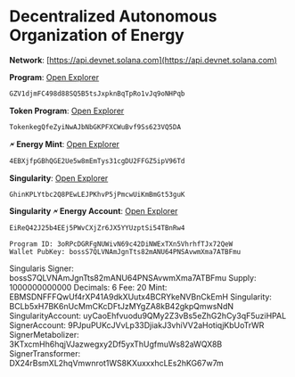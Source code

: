 # Decentralized Autonomous Organization of Energy

**Network**: [https://api.devnet.solana.com](https://api.devnet.solana.com)

**Program**: [Open Explorer](https://solscan.io/account/GZV1djmFC498d88SQ5B5tsJxpknBqTpRo1vJq9oNHPqb?cluster=devnet)

```txt
GZV1djmFC498d88SQ5B5tsJxpknBqTpRo1vJq9oNHPqb
```

**Token Program**: [Open Explorer](https://solscan.io/account/TokenkegQfeZyiNwAJbNbGKPFXCWuBvf9Ss623VQ5DA?cluster=devnet)

```txt
TokenkegQfeZyiNwAJbNbGKPFXCWuBvf9Ss623VQ5DA
```

**🗲 Energy Mint**: [Open Explorer](https://solscan.io/account/4EBXjfpGBhQGE2Ue5w8mEmTys31cgDU2FFGZ5ipV96Td?cluster=devnet)

```txt
4EBXjfpGBhQGE2Ue5w8mEmTys31cgDU2FFGZ5ipV96Td
```

**Singularity**: [Open Explorer](https://solscan.io/account/GhinKPLYtbc2Q8PEwLEJPKhvP5jPmcwUiKmBmGt53guK?cluster=devnet)

```txt
GhinKPLYtbc2Q8PEwLEJPKhvP5jPmcwUiKmBmGt53guK
```

**Singularity 🗲 Energy Account**: [Open Explorer](https://solscan.io/account/EiReQ42J25b4EEj5PWvCXjZr6JX5YYUzptSi54TBnRw4?cluster=devnet)
```txt
EiReQ42J25b4EEj5PWvCXjZr6JX5YYUzptSi54TBnRw4
```

    Program ID: 3oRPcDGRFgNUWivN69c42DiNWExTXn5VhrhfTJx72QeW
    Wallet PubKey: bossS7QLVNAmJgnTts82mANU64PNSAvwmXma7ATBFmu
  Singularis
    Signer: bossS7QLVNAmJgnTts82mANU64PNSAvwmXma7ATBFmu
    Supply: 1000000000000
    Decimals: 6
    Fee: 20
    Mint: EBMSDNFFFQwUf4rXP41A9dkXUutx4BCRYkeNVBnCkEmH
    Singularity: BCLb5xH7BK6nUcMmCKcDFtJzMYgZA8kB42gkpQmwsNdN
    SingularityAccount: uyCaoEhfvuodu9QMy2Z3vBs5eZhG2hCy3qF5uziHPAL
    SignerAccount: 9PJpuPUKcJVvLp33DjiakJ3vhiVV2aHotiqjKbUoTrWR
    SignerMetabolizer: 3KTxcmHh6hqjVJazwegxy2Df5yxThUgfmuWs82aWQX8B
    SignerTransformer: DX24rBsmXL2hqVmwnrot1WS8KXuxxxhcLEs2hKG67w7m